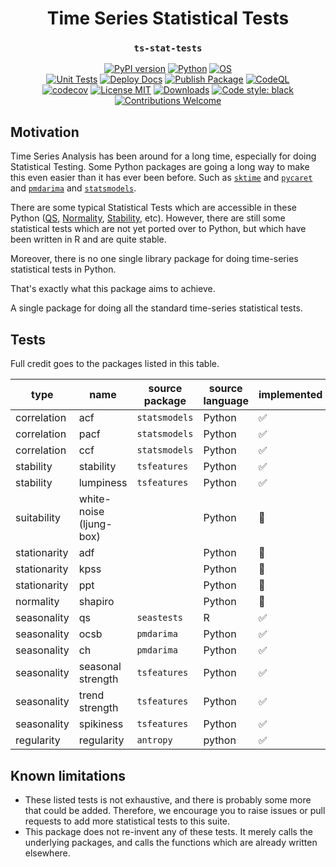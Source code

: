 <div align="center">

# Time Series Statistical Tests

### `ts-stat-tests`

[![PyPI version](https://img.shields.io/pypi/v/ts-stat-tests?label=version&logo=git&color=blue)](https://pypi.org/project/ts-stat-tests/)
[![Python](https://img.shields.io/pypi/pyversions/ts-stat-tests.svg?style=flat&logo=python&logoColor=FFDE50&color=blue)](https://pypi.org/project/ts-stat-tests/)
[![OS](https://img.shields.io/static/v1?label=os&message=ubuntu+|+macos+|+windows&color=blue&logo=ubuntu&logoColor=green)](https://pypi.org/project/ts-stat-tests/)<br>
[![Unit Tests](https://img.shields.io/github/actions/workflow/status/chrimaho/ts-stat-tests/ci-unit-tests.yml?logo=github&logoColor=white&label=unit+tests)](https://github.com/chrimaho/ts-stat-tests/actions/workflows/ci-unit-tests.yml)
[![Deploy Docs](https://img.shields.io/github/actions/workflow/status/chrimaho/ts-stat-tests/cd-deploy-docs.yml?logo=github&logoColor=white&label=deploy+docs)](https://github.com/chrimaho/ts-stat-tests/actions/workflows/cd-deploy-docs.yml)
[![Publish Package](https://img.shields.io/github/actions/workflow/status/chrimaho/ts-stat-tests/cd-publish-package.yml?logo=github&logoColor=white&label=publish+package)](https://github.com/chrimaho/ts-stat-tests/actions/workflows/ci-publish-package.yml)
[![CodeQL](https://github.com/chrimaho/ts-stat-tests/actions/workflows/github-code-scanning/codeql/badge.svg?branch=main&label=code+ql)](https://github.com/chrimaho/ts-stat-tests/actions/workflows/github-code-scanning/codeql)<br>
[![codecov](https://codecov.io/gh/chrimaho/ts-stat-tests/branch/main/graph/badge.svg)](https://codecov.io/gh/chrimaho/ts-stat-tests)
[![License MIT](https://img.shields.io/pypi/l/ts-stat-tests)](https://github.com/chrimaho/ts-stat-tests/blob/master/LICENSE)
[![Downloads](https://img.shields.io/pypi/dw/ts-stat-tests)](https://github.com/chrimaho/ts-stat-tests)
[![Code style: black](https://img.shields.io/badge/code_style-black-000000.svg)](https://github.com/psf/black)<br>
[![Contributions Welcome](https://img.shields.io/badge/contributions-welcome-brightgreen.svg?style=flat)](https://github.com/chrimaho/ts-stat-tests/issues)

<!-- [![Vulnerabilities](https://img.shields.io/snyk/vulnerabilities/github/chrimaho/ts-stat-tests?color=green)](https://github.com/chrimaho/ts-stat-tests) -->

</div>


## Motivation

Time Series Analysis has been around for a long time, especially for doing Statistical Testing. Some Python packages are going a long way to make this even easier than it has ever been before. Such as [`sktime`](https://sktime.org/) and [`pycaret`](https://pycaret.org/) and [`pmdarima`](https://www.google.com/search?q=pmdarima) and [`statsmodels`](https://www.statsmodels.org/).

There are some typical Statistical Tests which are accessible in these Python ([QS](#), [Normality](#), [Stability](#), etc). However, there are still some statistical tests which are not yet ported over to Python, but which have been written in R and are quite stable.

Moreover, there is no one single library package for doing time-series statistical tests in Python.

That's exactly what this package aims to achieve.

A single package for doing all the standard time-series statistical tests.


## Tests

Full credit goes to the packages listed in this table.

type | name | source package | source language | implemented
---|---|---|---|---
correlation | acf | `statsmodels` | Python | ✅
correlation | pacf | `statsmodels` | Python | ✅
correlation | ccf | `statsmodels` | Python | ✅
stability | stability | `tsfeatures` | Python | ✅
stability | lumpiness | `tsfeatures` | Python | ✅
suitability | white-noise (ljung-box) | ` ` | Python | 🔲
stationarity | adf | ` ` | Python | 🔲
stationarity | kpss | ` ` | Python | 🔲
stationarity | ppt | ` ` | Python | 🔲
normality | shapiro | ` ` | Python | 🔲
seasonality | qs | `seastests` | R | ✅
seasonality | ocsb | `pmdarima` | Python | ✅
seasonality | ch | `pmdarima` | Python | ✅
seasonality | seasonal strength | `tsfeatures` | Python | ✅
seasonality | trend strength | `tsfeatures` | Python | ✅
seasonality | spikiness | `tsfeatures` | Python | ✅
regularity | regularity | `antropy` | python | ✅


## Known limitations

- These listed tests is not exhaustive, and there is probably some more that could be added. Therefore, we encourage you to raise issues or pull requests to add more statistical tests to this suite.
- This package does not re-invent any of these tests. It merely calls the underlying packages, and calls the functions which are already written elsewhere.
